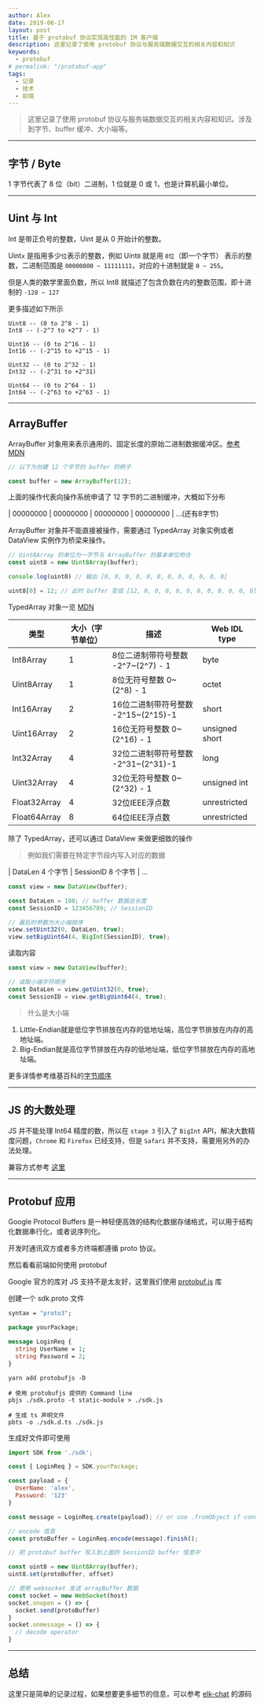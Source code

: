 ```yaml
---
author: Alex
date: 2019-06-17
layout: post
title: 基于 protobuf 协议实现高性能的 IM 客户端
description: 这里记录了使用 protobuf 协议与服务端数据交互的相关内容和知识
keywords: 
  - protobuf
# permalink: "/protobuf-app"
tags:
  - 记录
  - 技术
  - 前端
---
```


> 这里记录了使用 protobuf 协议与服务端数据交互的相关内容和知识。涉及到字节、buffer 缓冲、大小端等。

--------------

## 字节 / Byte

1 字节代表了 8 位（bit）二进制，1 位就是 0 或 1，也是计算机最小单位。

--------------

## Uint 与 Int

Int 是带正负号的整数，Uint 是从 0 开始计的整数。

Uint`x` 是指用多少`位`表示的整数，例如 Uint`8` 就是用 `8位`（即一个字节） 表示的整数，二进制范围是 `00000000 ~ 11111111`，对应的十进制就是 `0 ~ 255`。

但是人类的数学里面负数，所以 Int8 就描述了包含负数在内的整数范围，即十进制的 `-128 ~ 127`

更多描述如下所示

```
Uint8 -- (0 to 2^8 - 1)
Int8 -- (-2^7 to +2^7 - 1)

Uint16 -- (0 to 2^16 - 1)
Int16 -- (-2^15 to +2^15 - 1)

Uint32 -- (0 to 2^32 - 1)
Int32 -- (-2^31 to +2^31)

Uint64 -- (0 to 2^64 - 1)
Int64 -- (-2^63 to +2^63 - 1)
```

--------------

## ArrayBuffer

ArrayBuffer 对象用来表示通用的、固定长度的原始二进制数据缓冲区。[参考MDN](https://developer.mozilla.org/zh-CN/docs/Web/JavaScript/Reference/Global_Objects/ArrayBuffer)

```js
// 以下为创建 12 个字节的 buffer 的例子

const buffer = new ArrayBuffer(12);
```

上面的操作代表向操作系统申请了 12 字节的二进制缓冲，大概如下分布

| 00000000 | 00000000 | 00000000 | 00000000 | ...(还有8字节)

ArrayBuffer 对象并不能直接被操作，需要通过 TypedArray 对象实例或者 DataView 实例作为桥梁来操作。

```js
// Uint8Array 的单位为一字节与 ArrayBuffer 的基本单位吻合
const uint8 = new Uint8Array(buffer);

console.log(uint0) // 输出 [0, 0, 0, 0, 0, 0, 0, 0, 0, 0, 0, 0]

uint8[0] = 12; // 此时 buffer 变成 [12, 0, 0, 0, 0, 0, 0, 0, 0, 0, 0, 0]
```

TypedArray 对象一览 [MDN](https://developer.mozilla.org/zh-CN/docs/Web/JavaScript/Reference/Global_Objects/TypedArray#TypedArray_%E5%AF%B9%E8%B1%A1)

| 类型 | 大小（字节单位） | 描述 | Web IDL type |
| ---- | ---- | ---- | ---- |
| Int8Array | 1 | 8位二进制带符号整数 -2^7~(2^7) - 1 | byte |
| Uint8Array | 1 | 8位无符号整数 0~(2^8) - 1 | octet |
| Int16Array | 2 | 16位二进制带符号整数 -2^15~(2^15)-1 | short |
| Uint16Array | 2 | 16位无符号整数 0~(2^16) - 1 | unsigned short |
| Int32Array | 4 | 32位二进制带符号整数 -2^31~(2^31)-1 | long |
| Uint32Array | 4 | 32位无符号整数 0~(2^32) - 1 | unsigned int |
| Float32Array | 4 | 32位IEEE浮点数 | unrestricted  |float
| Float64Array | 8 | 64位IEEE浮点数 | unrestricted  |double

除了 TypedArray，还可以通过 DataView 来做更细致的操作

> 例如我们需要在特定字节段内写入对应的数据

| DataLen 4 个字节 | SessionID 8 个字节 | ...

```js
const view = new DataView(buffer);

const DataLen = 100; // buffer 数据总长度
const SessionID = 123456789; // SessionID

// 最后的参数为大小端排序
view.setUint32(0, DataLen, true);
view.setBigUint64(4, BigInt(SessionID), true);
```

读取内容

```js
const view = new DataView(buffer);

// 读取小端字符顺序
const DataLen = view.getUint32(0, true);
const SessionID = view.getBigUint64(4, true);
```

> 什么是大小端

1. Little-Endian就是低位字节排放在内存的低地址端，高位字节排放在内存的高地址端。
2. Big-Endian就是高位字节排放在内存的低地址端，低位字节排放在内存的高地址端。

更多详情参考维基百科的[字节顺序](https://zh.wikipedia.org/wiki/%E5%AD%97%E8%8A%82%E5%BA%8F)

--------------

## JS 的大数处理

JS 并不能处理 Int64 精度的数，所以在 `stage 3` 引入了 `BigInt` API，解决大数精度问题，`Chrome` 和 `Firefox` 已经支持，但是 `Safari` 并不支持，需要用另外的办法处理。

兼容方式参考 [这里](/2019/07/16/protobufjs-uint64/)

--------------

## Protobuf 应用

Google Protocol Buffers 是一种轻便高效的结构化数据存储格式，可以用于结构化数据串行化，或者说序列化。

开发时通讯双方或者多方终端都遵循 proto 协议。

然后看看前端如何使用 protobuf

Google 官方的库对 JS 支持不是太友好，这里我们使用 [protobuf.js](https://github.com/protobufjs/protobuf.js) 库

创建一个 sdk.proto 文件

```protobuf
syntax = "proto3";

package yourPackage;

message LoginReq {
  string UserName = 1;
  string Password = 2;
}
```

```shell
yarn add protobufjs -D

# 使用 protobufjs 提供的 Command line
pbjs ./sdk.proto -t static-module > ./sdk.js

# 生成 ts 声明文件
pbts -o ./sdk.d.ts ./sdk.js
```

生成好文件即可使用

```js
import SDK from './sdk';

const { LoginReq } = SDK.yourPackage;

const payload = {
  UserName: 'alex',
  Password: '123'
}

const message = LoginReq.create(payload); // or use .fromObject if conversion is necessary

// encode 信息
const protoBuffer = LoginReq.encode(message).finish();

// 把 protobuf buffer 写入到上面的 SessionID buffer 信息中

const uint8 = new Uint8Array(buffer);
uint8.set(protoBuffer, offset)

// 使用 websocket 发送 arrayBuffer 数据
const socket = new WebSocket(host)
socket.onopen = () => {
  socket.send(protoBuffer)
}
socket.onmessage = () => {
  // decode operator
}
```

--------------

## 总结

这里只是简单的记录过程，如果想要更多细节的信息，可以参考 [elk-chat](https://github.com/elk-chat/elk_web/blob/dev/packages/sdk/handler/date-buffer.ts) 的源码
